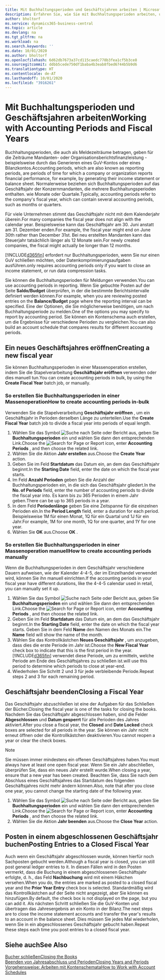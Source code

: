 ```yaml
---
title: Mit Buchhaltungsperioden und Geschäftsjahren arbeiten | Microsoft Docs
description: Erfahren Sie, wie Sie mit Buchhaltungsperioden arbeiten, um festzulegen, wann Ihr Unternehmen über Finanzleistung berichtet.
author: bholtorf
ms.service: dynamics365-business-central
ms.topic: article
ms.devlang: na
ms.tgt_pltfrm: na
ms.workload: na
ms.search.keywords: ''
ms.date: 10/01/2020
ms.author: bholtorf
ms.openlocfilehash: 6d62db7673a37cd115caedc778b3fea1cf5b3ce8
ms.sourcegitcommit: ddbb5cede750df1baba4b3eab8fbed6744b5b9d6
ms.translationtype: HT
ms.contentlocale: de-AT
ms.lasthandoff: 10/01/2020
ms.locfileid: "3916261"
---
```

# <a name="working-with-accounting-periods-and-fiscal-years"></a><span data-ttu-id="ae0e9-103">Mit Buchhaltungsperioden und Geschäftsjahren arbeiten</span><span class="sxs-lookup"><span data-stu-id="ae0e9-103">Working with Accounting Periods and Fiscal Years</span></span>

<span data-ttu-id="ae0e9-104">Buchhaltungsperioden, die auch als Meldezeiträume betragen, geben für die Zeiträume Mandanten- oder Organisationsberichtsfinanzleistung - beispielsweise durch das Generieren eines GuV-Kontos oder eines Bilanzkontos.</span><span class="sxs-lookup"><span data-stu-id="ae0e9-104">Accounting periods, which are also known as reporting periods, are periods of time for which a company or organization reports financial performance, for example, by generating their income statement or balance sheet.</span></span> <span data-ttu-id="ae0e9-105">Normalerweise beziehen sich Buchhaltungsperioden auf das Geschäftsjahr der Konzernmandanten, die mehrere Buchhaltungsperioden enthalten. wie Monate oder Quartale.</span><span class="sxs-lookup"><span data-stu-id="ae0e9-105">Typically, accounting periods refer to the company's fiscal year, which can contain several accounting periods, such as months or quarters.</span></span>

<span data-ttu-id="ae0e9-106">Für viele Unternehmen stimmt das Geschäftsjahr nicht mit dem Kalenderjahr überein.</span><span class="sxs-lookup"><span data-stu-id="ae0e9-106">For many companies the fiscal year does not align with the calendar year.</span></span> <span data-ttu-id="ae0e9-107">Beispielsweise kann das Geschäftsjahr am 30. Juni anstatt am 31. Dezember enden.</span><span class="sxs-lookup"><span data-stu-id="ae0e9-107">For example, the fiscal year might end on June 30th rather than December 31st.</span></span> <span data-ttu-id="ae0e9-108">Bei neu erstellten Mandanten kann das Steuerjahr tatsächlich länger als 12 Monate  sein.</span><span class="sxs-lookup"><span data-stu-id="ae0e9-108">For newly created companies, the fiscal might actually be longer than 12 months.</span></span>  

[!INCLUDE[d365fin](includes/d365fin_md.md)] <span data-ttu-id="ae0e9-109">erfordert nur Buchhaltungsperioden, wenn Sie nur einen GuV schließen möchten, oder Datenkomprimierungsaufgaben ausführen.</span><span class="sxs-lookup"><span data-stu-id="ae0e9-109">only requires accounting periods only if you want to close an income statement, or run data compression tasks.</span></span> 

<span data-ttu-id="ae0e9-110">Sie können die Buchhaltungsperioden für Meldungen verwenden.</span><span class="sxs-lookup"><span data-stu-id="ae0e9-110">You can use accounting periods in reporting.</span></span> <span data-ttu-id="ae0e9-111">Wenn Sie gebuchte Posten auf der Seite **Saldo/Budget** überprüfen, in der die bestimmte Berichtsintervalle definiert werden können.</span><span class="sxs-lookup"><span data-stu-id="ae0e9-111">For example, when you are reviewing posted entries on the **Balance/Budget** page where the reporting interval can be specified.</span></span> <span data-ttu-id="ae0e9-112">Eine der Optionen, die Sie möglicherweise benötigen, um nach Buchhaltungsperiode zu melden.</span><span class="sxs-lookup"><span data-stu-id="ae0e9-112">One of the options you may specify to report by accounting period.</span></span> <span data-ttu-id="ae0e9-113">Sie können ein Kontenschema auch erstellen, um die Ergebnisse für verschiedene Perioden zu vergleichen.</span><span class="sxs-lookup"><span data-stu-id="ae0e9-113">You can also build an account schedule that compares results for different accounting periods.</span></span>

## <a name="creating-a-new-fiscal-year"></a><span data-ttu-id="ae0e9-114">Ein neues Geschäftsjahres eröffnen</span><span class="sxs-lookup"><span data-stu-id="ae0e9-114">Creating a new fiscal year</span></span>

<span data-ttu-id="ae0e9-115">Sie können Buchhaltungsperioden in einer Massenoperation erstellen, indem Sie die Stapelverarbeitung **Geschäftsjahr eröffnen** verwenden oder dies manuell tun.</span><span class="sxs-lookup"><span data-stu-id="ae0e9-115">You can create accounting periods in bulk, by using the **Create Fiscal Year** batch job, or manually.</span></span>

### <a name="how-to-create-accounting-periods-in-bulk"></a><span data-ttu-id="ae0e9-116">So erstellen Sie Buchhaltungsperioden in einer Massenoperation</span><span class="sxs-lookup"><span data-stu-id="ae0e9-116">How to create accounting periods in-bulk</span></span>

<span data-ttu-id="ae0e9-117">Verwenden Sie die Stapelverarbeitung **Geschäftsjahr eröffnen** , um ein Geschäftsjahr in Perioden derselben Länge zu unterteilen.</span><span class="sxs-lookup"><span data-stu-id="ae0e9-117">Use the **Create Fiscal Year** batch job to divide a fiscal year into periods of equal length.</span></span>  

1. <span data-ttu-id="ae0e9-118">Wählen Sie das Symbol ![Suche nach Seite oder Bericht](media/ui-search/search_small.png "Suche nach Seiten- oder Berichtssymbolen") aus, geben Sie **Buchhaltungsperioden** ein und wählen Sie dann den entsprechenden Link.</span><span class="sxs-lookup"><span data-stu-id="ae0e9-118">Choose the ![Search for Page or Report](media/ui-search/search_small.png "Search for Page or Report icon") icon, enter **Accounting Periods** , and then choose the related link.</span></span>  
2. <span data-ttu-id="ae0e9-119">Wählen Sie die Aktion **Jahr erstellen** aus.</span><span class="sxs-lookup"><span data-stu-id="ae0e9-119">Choose the **Create Year** action.</span></span>  <!--What about the Scheduling option? Should we mention that? There's also the Report Output Type field...-->
3. <span data-ttu-id="ae0e9-120">Geben Sie im Feld **Startdatum** das Datum ein, an dem das Geschäftsjahr beginnt.</span><span class="sxs-lookup"><span data-stu-id="ae0e9-120">In the **Starting Date** field, enter the date on which the fiscal year starts.</span></span>  
4. <span data-ttu-id="ae0e9-121">Im Feld **Anzahl Perioden** geben Sie die Anzahl der Buchhaltungsperioden ein, in die sich das Geschäftsjahr gliedert.</span><span class="sxs-lookup"><span data-stu-id="ae0e9-121">In the **No. of Periods** field, enter the number of accounting periods to divide the fiscal year into.</span></span> <span data-ttu-id="ae0e9-122">Es kann bis zu 365 Perioden in einem Jahr geben.</span><span class="sxs-lookup"><span data-stu-id="ae0e9-122">There can be up to 365 periods in a year.</span></span>  
5. <span data-ttu-id="ae0e9-123">In dem Feld **Periodenlänge** geben Sie eine Zeitspanne für die einzelnen Perioden ein.</span><span class="sxs-lookup"><span data-stu-id="ae0e9-123">In the **Period Length** field, enter a duration for each period.</span></span> <span data-ttu-id="ae0e9-124">Beispielsweise 1M für einen Monat, 1Q für ein Quartal und 1J für ein Jahr.</span><span class="sxs-lookup"><span data-stu-id="ae0e9-124">For example, 1M for one month, 1Q for one quarter, and 1Y for one year.</span></span>  
6. <span data-ttu-id="ae0e9-125">Wählen Sie **OK** aus.</span><span class="sxs-lookup"><span data-stu-id="ae0e9-125">Choose **OK** .</span></span>  

### <a name="how-to-create-accounting-periods-manually"></a><span data-ttu-id="ae0e9-126">So erstellen Sie Buchhaltungsperioden in einer Massenoperation manuell</span><span class="sxs-lookup"><span data-stu-id="ae0e9-126">How to create accounting periods manually</span></span>

<span data-ttu-id="ae0e9-127">Wenn die Buchhaltungsperioden in dem Geschäftsjahr verschiedene Dauern aufweisen, wie der Kalender 4-4-5, der im Einzelhandel verwendet wird, können Sie ihn manuell einrichten.</span><span class="sxs-lookup"><span data-stu-id="ae0e9-127">If the accounting periods in your fiscal year have different durations, like the 4-4-5 calendar used in retail, you can manually set it up.</span></span>  
  
1. <span data-ttu-id="ae0e9-128">Wählen Sie das Symbol ![Suche nach Seite oder Bericht](media/ui-search/search_small.png "Suche nach Seiten- oder Berichtssymbolen") aus, geben Sie **Buchhaltungsperioden** ein und wählen Sie dann den entsprechenden Link.</span><span class="sxs-lookup"><span data-stu-id="ae0e9-128">Choose the ![Search for Page or Report](media/ui-search/search_small.png "Search for Page or Report icon") icon, enter **Accounting Periods** , and then choose the related link.</span></span>  
2. <span data-ttu-id="ae0e9-129">Geben Sie im Feld **Startdatum** das Datum ein, an dem das Geschäftsjahr beginnt.</span><span class="sxs-lookup"><span data-stu-id="ae0e9-129">In the **Starting Date** field, enter the date on which the fiscal year starts.</span></span> <span data-ttu-id="ae0e9-130">Geben Sie in dem Feld **Name** den Namen des Monats ein.</span><span class="sxs-lookup"><span data-stu-id="ae0e9-130">The **Name** field will show the name of the month.</span></span>  
3. <span data-ttu-id="ae0e9-131">Wählen Sie das Kontrollkästchen **Neues Geschäftsjahr** , um anzugeben, dass dies die erste Periode im Jahr ist.</span><span class="sxs-lookup"><span data-stu-id="ae0e9-131">Choose the **New Fiscal Year** check box to indicate that this is the first period in the year.</span></span> [!INCLUDE[d365fin](includes/d365fin_md.md)] <span data-ttu-id="ae0e9-132">verwendet diese Periode, um zu ermitteln, welche  Periode am Ende des Geschäftsjahres zu schließen ist.</span><span class="sxs-lookup"><span data-stu-id="ae0e9-132">will use this period to determine which periods to close at year-end.</span></span>
4. <span data-ttu-id="ae0e9-133">Wiederholen Sie Schritt 2 und 3 für jede verbleibende Periode.</span><span class="sxs-lookup"><span data-stu-id="ae0e9-133">Repeat steps 2 and 3 for each remaining period.</span></span>  

## <a name="closing-a-fiscal-year"></a><span data-ttu-id="ae0e9-134">Geschäftsjahr beenden</span><span class="sxs-lookup"><span data-stu-id="ae0e9-134">Closing a Fiscal Year</span></span>

<span data-ttu-id="ae0e9-135">Das Geschäftsjahr abzuschließen ist eine der Aufgaben für das Schließen der Bücher.</span><span class="sxs-lookup"><span data-stu-id="ae0e9-135">Closing the fiscal year is one of the tasks for closing the books.</span></span> <span data-ttu-id="ae0e9-136">Nachdem Sie das Geschäftsjahr abgeschlossen haben, sind die Felder **Abgeschlossen** und **Datum gesperrt** für alle Perioden des Jahres aktiviert.</span><span class="sxs-lookup"><span data-stu-id="ae0e9-136">After you close a fiscal year, the **Closed** and **Date Locked** check boxes are selected for all periods in the year.</span></span> <span data-ttu-id="ae0e9-137">Sie können ein Jahr nicht erneut öffnen oder die Kontrollkästchen deaktivieren.</span><span class="sxs-lookup"><span data-stu-id="ae0e9-137">You cannot reopen a year or clear the check boxes.</span></span>

> [!NOTE]  
> <span data-ttu-id="ae0e9-138">Sie müssen immer mindestens ein offenen Geschäftsjahres haben.</span><span class="sxs-lookup"><span data-stu-id="ae0e9-138">You must always have at least one open fiscal year.</span></span> <span data-ttu-id="ae0e9-139">Wenn Sie ein Jahr abschließen, überprüfen Sie, dass ein neues Jahr erstellt wurde.</span><span class="sxs-lookup"><span data-stu-id="ae0e9-139">When closing a year, ensure that a new year has been created.</span></span> <span data-ttu-id="ae0e9-140">Beachten Sie, dass Sie nach dem Abschluss eines Geschäftsjahres das Startdatum des folgenden Geschäftsjahres nicht mehr ändern können.</span><span class="sxs-lookup"><span data-stu-id="ae0e9-140">Also, note that after you close one year, you cannot change the starting date of the following year.</span></span>

1. <span data-ttu-id="ae0e9-141">Wählen Sie das Symbol ![Suche nach Seite oder Bericht](media/ui-search/search_small.png "Suche nach Seiten- oder Berichtssymbolen") aus, geben Sie **Buchhaltungsperioden** ein und wählen Sie dann den entsprechenden Link.</span><span class="sxs-lookup"><span data-stu-id="ae0e9-141">Choose the ![Search for Page or Report](media/ui-search/search_small.png "Search for Page or Report icon") icon, enter **Accounting Periods** , and then choose the related link.</span></span>  
2. <span data-ttu-id="ae0e9-142">Wählen Sie die Aktion **Jahr beenden** aus.</span><span class="sxs-lookup"><span data-stu-id="ae0e9-142">Choose the **Close Year** action.</span></span>  

## <a name="posting-entries-to-a-closed-fiscal-year"></a><span data-ttu-id="ae0e9-143">Posten in einem abgeschlossenen Geschäftsjahr buchen</span><span class="sxs-lookup"><span data-stu-id="ae0e9-143">Posting Entries to a Closed Fiscal Year</span></span>

<span data-ttu-id="ae0e9-144">Auch wenn ein Geschäftsjahr abgeschlossen wurde, können hierfür noch Sachposten gebucht werden.</span><span class="sxs-lookup"><span data-stu-id="ae0e9-144">Although a fiscal year is closed, you can still post general ledger entries to it.</span></span> <span data-ttu-id="ae0e9-145">In diesen Fällen wird in den Posten vermerkt, dass die Buchung in einem abgeschlossenen Geschäftsjahr erfolgte, d. h., das Feld **Nachbuchung** wird mit einem Häkchen versehen.</span><span class="sxs-lookup"><span data-stu-id="ae0e9-145">When you do, the entries are marked as posted to a closed fiscal year and the **Prior Year Entry** check box is selected.</span></span> <span data-ttu-id="ae0e9-146">Standardmäßig wird das Kontrollkästchen auf der Seite nicht angezeigt, aber Sie können es hinzufügen.</span><span class="sxs-lookup"><span data-stu-id="ae0e9-146">By default, the check box is not displayed on the page, but you can add it.</span></span> <span data-ttu-id="ae0e9-147">Als nächsten Schritt schließen Sie die GuV-Konten und übertragen das Jahresergebnis an ein Konto in der Bilanz.</span><span class="sxs-lookup"><span data-stu-id="ae0e9-147">The next steps are to close the income statement accounts and transfer the year's results to an account in the balance sheet.</span></span> <span data-ttu-id="ae0e9-148">Dies müssen Sie jedes Mal wiederholen, wenn Sie in ein abgeschlossenes Geschäftsjahr gebucht haben.</span><span class="sxs-lookup"><span data-stu-id="ae0e9-148">Repeat these steps each time you post entries to a closed fiscal year.</span></span>

## <a name="see-also"></a><span data-ttu-id="ae0e9-149">Siehe auch</span><span class="sxs-lookup"><span data-stu-id="ae0e9-149">See Also</span></span>

[<span data-ttu-id="ae0e9-150">Bucher schließen</span><span class="sxs-lookup"><span data-stu-id="ae0e9-150">Closing the Books</span></span>](year-close-books.md)  
[<span data-ttu-id="ae0e9-151">Beenden von Jahresabschluss und Perioden</span><span class="sxs-lookup"><span data-stu-id="ae0e9-151">Closing Years and Periods</span></span>](year-close-years-periods.md)  
[<span data-ttu-id="ae0e9-152">Vorgehensweise: Arbeiten mit Kontenschemata</span><span class="sxs-lookup"><span data-stu-id="ae0e9-152">How to Work with Account Schedules</span></span>](bi-how-work-account-schedule.md)  
